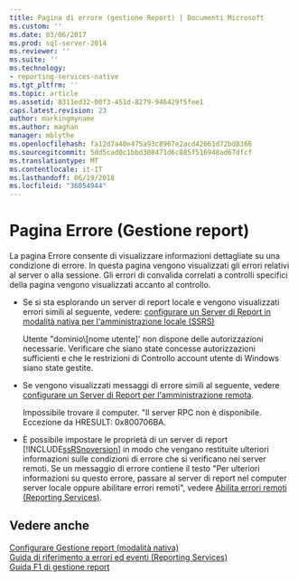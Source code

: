 ```yaml
---
title: Pagina di errore (gestione Report) | Documenti Microsoft
ms.custom: ''
ms.date: 03/06/2017
ms.prod: sql-server-2014
ms.reviewer: ''
ms.suite: ''
ms.technology:
- reporting-services-native
ms.tgt_pltfrm: ''
ms.topic: article
ms.assetid: 8311ed32-00f3-451d-8279-946429f5fee1
caps.latest.revision: 23
author: markingmyname
ms.author: maghan
manager: mblythe
ms.openlocfilehash: fa12d7a40e475a93c8967e2acd42661d72bd8366
ms.sourcegitcommit: 5dd5cad0c1bbd308471d6c885f516948ad67dfcf
ms.translationtype: MT
ms.contentlocale: it-IT
ms.lasthandoff: 06/19/2018
ms.locfileid: "36054944"
---
```

# <a name="error-page-report-manager"></a>Pagina Errore (Gestione report)
  La pagina Errore consente di visualizzare informazioni dettagliate su una condizione di errore. In questa pagina vengono visualizzati gli errori relativi al server o alla sessione. Gli errori di convalida correlati a controlli specifici della pagina vengono visualizzati accanto al controllo.  
  
-   Se si sta esplorando un server di report locale e vengono visualizzati errori simili al seguente, vedere: [configurare un Server di Report in modalità nativa per l'amministrazione locale &#40;SSRS&#41;](report-server/configure-a-native-mode-report-server-for-local-administration-ssrs.md)  
  
     Utente "dominio\\[nome utente]' non dispone delle autorizzazioni necessarie. Verificare che siano state concesse autorizzazioni sufficienti e che le restrizioni di Controllo account utente di Windows siano state gestite.  
  
-   Se vengono visualizzati messaggi di errore simili al seguente, vedere [configurare un Server di Report per l'amministrazione remota](report-server/configure-a-report-server-for-remote-administration.md).  
  
     Impossibile trovare il computer. "Il server RPC non è disponibile. Eccezione da HRESULT: 0x800706BA.  
  
-   È possibile impostare le proprietà di un server di report [!INCLUDE[ssRSnoversion](../includes/ssrsnoversion-md.md)] in modo che vengano restituite ulteriori informazioni sulle condizioni di errore che si verificano nei server remoti. Se un messaggio di errore contiene il testo "Per ulteriori informazioni su questo errore, passare al server di report nel computer server locale oppure abilitare errori remoti", vedere [Abilita errori remoti &#40;Reporting Services&#41;](report-server/enable-remote-errors-reporting-services.md).  
  
## <a name="see-also"></a>Vedere anche  
 [Configurare Gestione report &#40;modalità nativa&#41;](report-server/configure-web-portal.md)   
 [Guida di riferimento a errori ed eventi &#40;Reporting Services&#41;](troubleshooting/errors-and-events-reference-reporting-services.md)   
 [Guida F1 di gestione report](../../2014/reporting-services/report-manager-f1-help.md)  
  
  